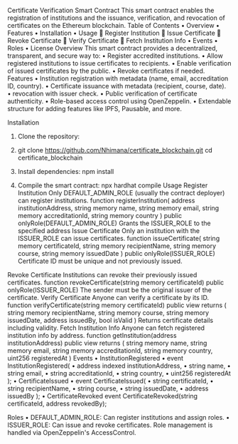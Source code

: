 Certificate Verification Smart Contract
This smart contract enables the registration of institutions and the issuance, verification, and revocation of certificates on the Ethereum blockchain. 
Table of Contents
•	Overview
•	Features
•	Installation
•	Usage
	Register Institution
	Issue Certificate
	Revoke Certificate
	Verify Certificate
	Fetch Institution Info
•	Events
•	Roles
•	License
Overview
This smart contract provides a decentralized, transparent, and secure way to:
•	Register accredited institutions.
•	Allow registered institutions to issue certificates to recipients.
•	Enable verification of issued certificates by the public.
•	Revoke certificates if needed.
Features
•	Institution registration with metadata (name, email, accreditation ID, country).
•	Certificate issuance with metadata (recipient, course, date).
•	revocation with issuer check.
•	 Public verification of certificate authenticity.
•	 Role-based access control using OpenZeppelin.
•	Extendable structure for adding features like IPFS, Pausable, and more.




Installation
1.	Clone the repository:
2.	git clone https://github.com/Nhimana/certificate_blockchain.git
cd certificate_blockchain

3.	Install dependencies:
npm install
4.	Compile the smart contract:
npx hardhat compile
Usage
Register Institution
Only DEFAULT_ADMIN_ROLE (usually the contract deployer) can register institutions.
function registerInstitution(
    address institutionAddress,
    string memory name,
    string memory email,
    string memory accreditationId,
    string memory country
) public onlyRole(DEFAULT_ADMIN_ROLE)
Grants the ISSUER_ROLE to the specified address
 Issue Certificate
Only an institution with the ISSUER_ROLE can issue certificates.
function issueCertificate(
    string memory certificateId,
    string memory recipientName,
    string memory course,
    string memory issuedDate
) public onlyRole(ISSUER_ROLE)
Certificate ID must be unique and not previously issued.


Revoke Certificate
Institutions can revoke their previously issued certificates.
function revokeCertificate(string memory certificateId) public onlyRole(ISSUER_ROLE)
The sender must be the original issuer of the certificate.
Verify Certificate
Anyone can verify a certificate by its ID.
function verifyCertificate(string memory certificateId) public view returns (
    string memory recipientName,
    string memory course,
    string memory issuedDate,
    address issuedBy,
    bool isValid
)
Returns certificate details including validity.
 Fetch Institution Info
Anyone can fetch registered institution info by address.
function getInstitution(address institutionAddress) public view returns (
    string memory name,
    string memory email,
    string memory accreditationId,
    string memory country,
    uint256 registeredAt
)
Events
•	InstitutionRegistered
•	event InstitutionRegistered(
•	  address indexed institutionAddress,
•	  string name,
•	  string email,
•	  string accreditationId,
•	  string country,
•	  uint256 registeredAt
);
•	CertificateIssued
•	event CertificateIssued(
•	  string certificateId,
•	  string recipientName,
•	  string course,
•	  string issuedDate,
•	  address issuedBy
);
•	CertificateRevoked
event CertificateRevoked(string certificateId, address revokedBy);

Roles
•	DEFAULT_ADMIN_ROLE: Can register institutions and assign roles.
•	ISSUER_ROLE: Can issue and revoke certificates.
Role management is handled via OpenZeppelin's AccessControl.


